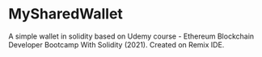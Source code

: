 # MySharedWallet
A simple wallet in solidity based on Udemy course - Ethereum Blockchain Developer Bootcamp With Solidity (2021).
Created on Remix IDE.
